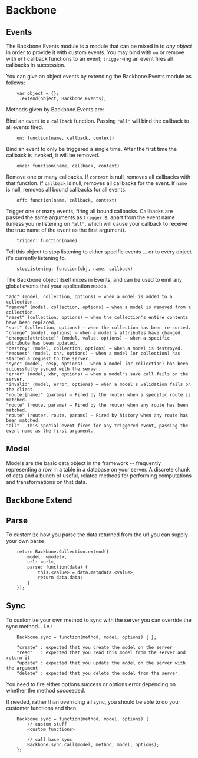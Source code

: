 Backbone
========

Events
------
The Backbone Events module is a module that can be mixed in to *any object* in order to provide it with custom events. You may bind with `on` or remove with `off` callback functions to an event; `trigger`-ing an event fires all callbacks in succession.

You can give an object events by extending the Backbone.Events module as follows:

```
	var object = {};
	_.extend(object, Backbone.Events);
```

Methods given by Backbone.Events are:

Bind an event to a `callback` function. Passing `"all"` will bind the callback to all events fired.

```
	on: function(name, callback, context) 
```
Bind an event to only be triggered a single time. After the first time the callback is invoked, it will be removed.

```
	once: function(name, callback, context)
```

Remove one or many callbacks. If `context` is null, removes all callbacks with that function. If `callback` is null, removes all callbacks for the event. If `name` is null, removes all bound callbacks for all events.

```
 	off: function(name, callback, context)
```

Trigger one or many events, firing all bound callbacks. Callbacks are passed the same arguments as `trigger` is, apart from the event name (unless you're listening on `"all"`, which will cause your callback to receive the true name of the event as the first argument).

```
	trigger: function(name)
```

Tell this object to stop listening to either specific events ... or to every object it's currently listening to.
    
```
    stopListening: function(obj, name, callback)
```

The Backbone object itself mixes in Events, and can be used to emit any global events that your application needs.
```
"add" (model, collection, options) — when a model is added to a collection.
"remove" (model, collection, options) — when a model is removed from a collection.
"reset" (collection, options) — when the collection's entire contents have been replaced.
"sort" (collection, options) — when the collection has been re-sorted.
"change" (model, options) — when a model's attributes have changed.
"change:[attribute]" (model, value, options) — when a specific attribute has been updated.
"destroy" (model, collection, options) — when a model is destroyed.
"request" (model, xhr, options) — when a model (or collection) has started a request to the server.
"sync" (model, resp, options) — when a model (or collection) has been successfully synced with the server.
"error" (model, xhr, options) — when a model's save call fails on the server.
"invalid" (model, error, options) — when a model's validation fails on the client.
"route:[name]" (params) — Fired by the router when a specific route is matched.
"route" (route, params) — Fired by the router when any route has been matched.
"route" (router, route, params) — Fired by history when any route has been matched.
"all" — this special event fires for any triggered event, passing the event name as the first argument.
```

Model
-----
Models are the basic data object in the framework -- frequently representing a row in a table in a database on your server.  A discrete chunk of data and a bunch of useful, related methods for performing computations and transformations on that data.




Backbone Extend
----------------


Parse
-----

To customize how you parse the data returned from the url you can supply your own parse

```
	return Backbone.Collection.extend({
		model: <model>,
		url: <url>,  
		parse: function(data) {
			this.<value> = data.metadata.<value>;
			return data.data;
		}
	});
```

Sync
----

To customize your own method to sync with the server you can override the sync method... i.e.:

```
	Backbone.sync = function(method, model, options) { };

	"create" : expected that you create the model on the server
	"read"   : expected that you read this model from the server and return it
	"update" : expected that you update the model on the server with the argument
	"delete" : expected that you delete the model from the server.
```

You need to fire either options.success or options.error depending on whether the method succeeded.

If needed, rather than overriding all sync, you should be able to do your customer functions and then 
```
	Backbone.sync = function(method, model, options) { 
		// custom stuff
		<custom functions>
			
		// call base sync
		Backbone.sync.call(model, method, model, options);
	};
```